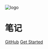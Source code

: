 ![logo](https://docsify.js.org/_media/icon.svg)

# 笔记



[GitHub](https://github.com/winnertop3/codeKing.git)
[Get Started](#Headline)
